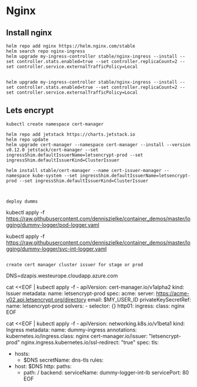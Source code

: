 # Nginx

## Install nginx
```
helm repo add nginx https://helm.nginx.com/stable
helm search repo nginx-ingress
helm upgrade my-ingress-controller stable/nginx-ingress --install --set controller.stats.enabled=true --set controller.replicaCount=2 --set controller.service.externalTrafficPolicy=Local


helm upgrade my-ingress-controller stable/nginx-ingress --install --set controller.stats.enabled=true --set controller.replicaCount=2 --set controller.service.externalTrafficPolicy=Local

```


## Lets encrypt

```
kubectl create namespace cert-manager

helm repo add jetstack https://charts.jetstack.io
helm repo update
helm upgrade cert-manager --namespace cert-manager --install --version v0.12.0 jetstack/cert-manager --set ingressShim.defaultIssuerName=letsencrypt-prod --set ingressShim.defaultIssuerKind=ClusterIssuer

helm install stable/cert-manager --name cert-issuer-manager --namespace kube-system --set ingressShim.defaultIssuerName=letsencrypt-prod --set ingressShim.defaultIssuerKind=ClusterIssuer



deploy dumms
```
kubectl apply -f https://raw.githubusercontent.com/denniszielke/container_demos/master/logging/dummy-logger/pod-logger.yaml

kubectl apply -f https://raw.githubusercontent.com/denniszielke/container_demos/master/logging/dummy-logger/svc-int-logger.yaml

```

create cert manager cluster issuer for stage or prod
```
DNS=dzapis.westeurope.cloudapp.azure.com

cat <<EOF | kubectl apply -f -
apiVersion: cert-manager.io/v1alpha2
kind: Issuer
metadata:
  name: letsencrypt-prod
spec:
  acme:
    server: https://acme-v02.api.letsencrypt.org/directory
    email: $MY_USER_ID
    privateKeySecretRef:
      name: letsencrypt-prod
    solvers:
    - selector: {}
      http01:
        ingress:
          class: nginx
EOF


cat <<EOF | kubectl apply -f -
apiVersion: networking.k8s.io/v1beta1
kind: Ingress
metadata:
  name: dummy-ingress
  annotations:
    kubernetes.io/ingress.class: nginx
    cert-manager.io/issuer: "letsencrypt-prod"
    nginx.ingress.kubernetes.io/ssl-redirect: "true"
spec:
  tls:
  - hosts:
    - $DNS
    secretName: dns-tls
  rules:
  - host: $DNS
    http:
      paths:
      - path: /
        backend:
          serviceName: dummy-logger-int-lb
          servicePort: 80
EOF

```
